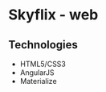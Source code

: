 # Skyflix - web
<h2>Technologies</h2>
<ul>
  <li>HTML5/CSS3</li>
  <li>AngularJS</li>
  <li>Materialize</li>
</ul>
